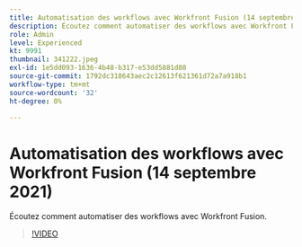 ```yaml
---
title: Automatisation des workflows avec Workfront Fusion (14 septembre 2021)
description: Écoutez comment automatiser des workflows avec Workfront Fusion.
role: Admin
level: Experienced
kt: 9991
thumbnail: 341222.jpeg
exl-id: 1e5dd093-1636-4b48-b317-e53dd5881d08
source-git-commit: 1792dc318643aec2c12613f621361d72a7a918b1
workflow-type: tm+mt
source-wordcount: '32'
ht-degree: 0%

---
```


# Automatisation des workflows avec Workfront Fusion (14 septembre 2021)

Écoutez comment automatiser des workflows avec Workfront Fusion.

>[!VIDEO](https://video.tv.adobe.com/v/341222/?quality=12&learn=on)
